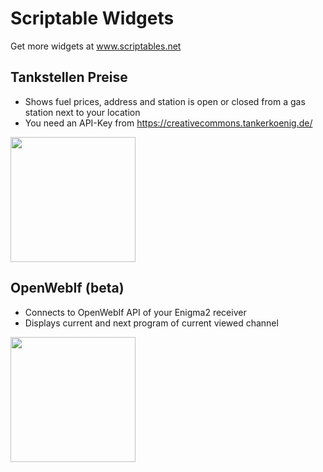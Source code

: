 # Scriptable Widgets

Get more widgets at www.scriptables.net

## Tankstellen Preise

- Shows fuel prices, address and station is open or closed from a gas station next to your location
- You need an API-Key from https://creativecommons.tankerkoenig.de/

<img height="200px" src="https://raw.githubusercontent.com/Necriso/ScriptableWidgets/main/images/tankstellenpreise.png" />

## OpenWebIf (beta)

- Connects to OpenWebIf API of your Enigma2 receiver
- Displays current and next program of current viewed channel

<img height="200px" src="https://raw.githubusercontent.com/Necriso/ScriptableWidgets/main/images/openwebif.png" />
